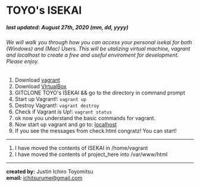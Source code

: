 # TOYO's ISEKAI <br/>
##### last updated: August 27th, 2020 (mm, dd, yyyy) <br/>
###### We will walk you through how you can access your personal isekai for both (Windows) and (Mac) Users. This will be utalizing virtual machine, vagrant and localhost to create a free and useful enviroment for development. Please enjoy.

1. Download [vagrant](https://www.vagrantup.com/downloads)
2. Download [VIrtualBox](https://www.virtualbox.org/)
3. GITCLONE TOYO's ISEKAI && go to the directory in command prompt
4. Start up Vagrant!: ``` vagrant up ```
5. Destroy Vagrant!: ``` vagrant destroy ```
6. Check if Vagrant is Up!: ``` vagrant status ```
7. ok now you understand the basic commands for vagrant.
8. Now start up vagrant and go to: [localhost](http://127.0.0.1:8080/check.html)
9. If you see the messages from check.html congratz! You can start!

---

1. I have moved the contents of ISEKAI in /home/vagrant
2. I have moved the contents of project_here into /var/www/html

---
**created by:** Justin Ichiro Toyomitsu <br/>
**email:** ichitsurume@gmail.com
